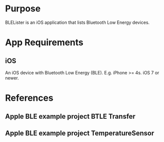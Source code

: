 ﻿# Purpose
BLELister is an iOS application that lists Bluetooth Low Energy devices.

# App Requirements

## iOS
An iOS device with Bluetooth Low Energy (BLE). E.g. iPhone >= 4s.
iOS 7 or newer.

# References

## Apple BLE example project BTLE Transfer
## Apple BLE example project TemperatureSensor

